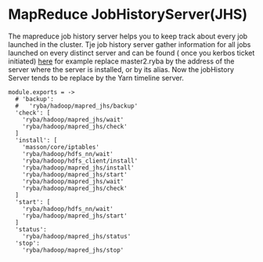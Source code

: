 
# MapReduce JobHistoryServer(JHS)

The mapreduce job history server helps you to keep track about every job launched in the cluster.
Tje job history server gather information for all jobs launched on every distinct server and can be found ( once you kerbos ticket initiated) [here](http://master1.ryba:19888/jobhistory) for example
replace master2.ryba by the address of the server where the server is installed, or by its alias.
Now the jobHistory Server tends to be replace by the Yarn timeline server.


    module.exports = ->
      # 'backup':
      #   'ryba/hadoop/mapred_jhs/backup'
      'check': [
        'ryba/hadoop/mapred_jhs/wait'
        'ryba/hadoop/mapred_jhs/check'
      ]
      'install': [
        'masson/core/iptables'
        'ryba/hadoop/hdfs_nn/wait'
        'ryba/hadoop/hdfs_client/install'
        'ryba/hadoop/mapred_jhs/install'
        'ryba/hadoop/mapred_jhs/start'
        'ryba/hadoop/mapred_jhs/wait'
        'ryba/hadoop/mapred_jhs/check'
      ]
      'start': [
        'ryba/hadoop/hdfs_nn/wait'
        'ryba/hadoop/mapred_jhs/start'
      ]
      'status':
        'ryba/hadoop/mapred_jhs/status'
      'stop':
        'ryba/hadoop/mapred_jhs/stop'

[druid]: http://druid.io/docs/latest/configuration/hadoop.html
[amb-mr-site]: https://github.com/apache/ambari/blob/trunk/ambari-server/src/main/resources/stacks/HDP/2.3/services/YARN/configuration-mapred/mapred-site.xml
